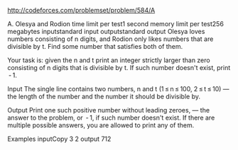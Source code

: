 http://codeforces.com/problemset/problem/584/A



A. Olesya and Rodion
time limit per test1 second
memory limit per test256 megabytes
inputstandard input
outputstandard output
Olesya loves numbers consisting of n digits, and Rodion only likes numbers that are divisible by t. Find some number that satisfies both of them.

Your task is: given the n and t print an integer strictly larger than zero consisting of n digits that is divisible by t. If such number doesn't exist, print  - 1.

Input
The single line contains two numbers, n and t (1 ≤ n ≤ 100, 2 ≤ t ≤ 10) — the length of the number and the number it should be divisible by.

Output
Print one such positive number without leading zeroes, — the answer to the problem, or  - 1, if such number doesn't exist. If there are multiple possible answers, you are allowed to print any of them.

Examples
inputCopy
3 2
output
712